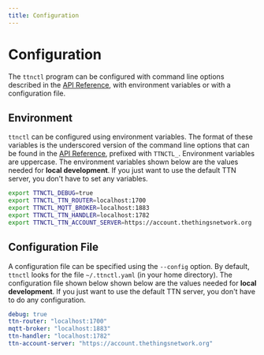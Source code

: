 ```yaml
---
title: Configuration
---
```


# Configuration

The `ttnctl` program can be configured with command line options described in the [API Reference](api.md), with environment variables or with a configuration file.

## Environment

`ttnctl` can be configured using environment variables.
The format of these variables is the underscored version of the command line options that can be found in the [API Reference](api.md), prefixed with `TTNCTL_`. Environment variables are uppercase. The environment variables shown below are the values needed for **local development**. If you just want to use the default TTN server, you don't have to set any variables.

```sh
export TTNCTL_DEBUG=true
export TTNCTL_TTN_ROUTER=localhost:1700
export TTNCTL_MQTT_BROKER=localhost:1883
export TTNCTL_TTN_HANDLER=localhost:1782
export TTNCTL_TTN_ACCOUNT_SERVER=https://account.thethingsnetwork.org
```

## Configuration File

A configuration file can be specified using the `--config` option. By default, `ttnctl` looks for the file `~/.ttnctl.yaml` (in your home directory).
The configuration file shown below shown below are the values needed for **local development**. If you just want to use the default TTN server, you don't have to do any configuration.

```yaml
debug: true
ttn-router: "localhost:1700"
mqtt-broker: "localhost:1883"
ttn-handler: "localhost:1782"
ttn-account-server: "https://account.thethingsnetwork.org"
```
